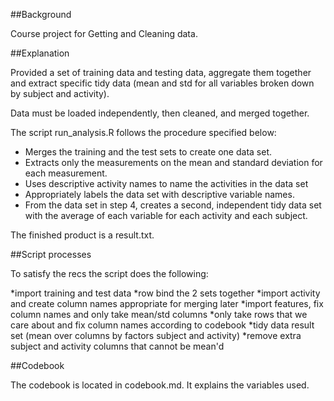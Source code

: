##Background

Course project for Getting and Cleaning data. 


##Explanation

Provided a set of training data and testing data, aggregate them together and extract specific tidy data (mean and std for all variables broken down by subject and activity).

Data must be loaded independently, then cleaned, and merged together.

The script run_analysis.R follows the procedure specified below:

* Merges the training and the test sets to create one data set.
* Extracts only the measurements on the mean and standard deviation for each measurement. 
* Uses descriptive activity names to name the activities in the data set
* Appropriately labels the data set with descriptive variable names. 
* From the data set in step 4, creates a second, independent tidy data set with the average of each variable for each activity and each subject.

The finished product is a result.txt.

##Script processes

To satisfy the recs the script does the following:

*import training and test data
*row bind the 2 sets together
*import activity and create column names appropriate for merging later
*import features, fix column names and only take mean/std columns
*only take rows that we care about and fix column names according to codebook
*tidy data result set (mean over columns by factors subject and activity)
*remove extra subject and activity columns that cannot be mean'd 

##Codebook

The codebook is located in codebook.md. It explains the variables used.